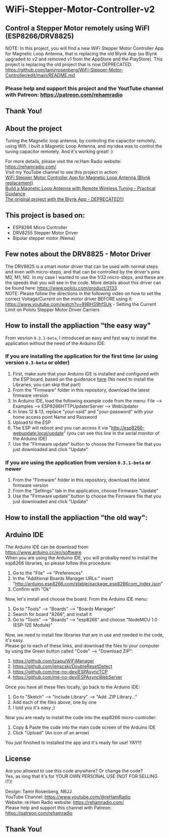 # WiFi-Stepper-Motor-Controller-v2
## Control a Stepper Motor remotely using WiFI (ESP8266/DRV8825)

NOTE: In this project, you will find a new WiFi Stepper Motor Controller App for Magnetic Loop Antenna, that is replacing the old Blynk App (as Blynk upgraded to v2 and removed v1 from the AppStore and the PlayStore). This project is replacing the old project that is now DEPRECATED: https://github.com/tamirrosenberg/WiFi-Stepper-Motor-Controller/edit/main/README.md

### Please help and support this project and the YoutTube channel with Patreon: https://patreon.com/rehamradio   

## Thank You!   
   

## About the project
Tuning the Magnetic loop antenna, by controling the capacitor remotely, using Wifi. 
I built a Magnetic Loop Antenna, and my idea was to control the tuning capacitor remotely.
And it's working great! :)

For more details, please visit the re:Ham Radio website: https://rehamradio.com/   
Visit my YouTube channel to see this project in action:  
[WiFi Stepper Motor Controller App for Magnetic Loop Antenna (Blynk replacement)](https://youtu.be/9yk-2Kybxgk)   
[Build a Magnetic Loop Antenna with Remote Wireless Tuning - Practical Guidance](https://youtu.be/Orhog4gqOqk)   
[The original project with the Blynk App - DEPRECATED!!!](https://youtu.be/6eGOkw7WbA4)   

## This project is based on:
* ESP8266 Micro Controller
* DRV8255 Stepper Motor Driver
* Bipolar stepper motor (Nema)

## Few notes about the DRV8825 - Motor Driver
The DRV8825 is a smart motor driver that can be used with normal steps and even with micro-steps, and that can be controlled by
the driver's pins M0, M1, M2. In my case I wanted to use the 1/32 micro-steps, and these are the speeds that you will see in the code.
More details about this driver can be found here: https://www.pololu.com/product/2133.  
NOTE: Please follow the directions in the following video on how to set the correct Voltage/Current on the motor driver BEFORE using it:
https://www.youtube.com/watch?v=89BHS9hfSUk - Setting the Current Limit on Pololu Stepper Motor Driver Carriers
   

## How to install the appliaction "the easy way"
From vesrion `0.3.1-beta`, I introduced an easy and fast way to install the application without the need of the Arduino IDE:
### If you are installing the application for the first time (or using version `0.3-beta` or older)
1. First, make sure that your Arduino IDE is installed and configured with the ESP board, based on the guidenace [here](#arduino-ide) (No need to install the Libraries, you can skip that part)
2. From the "Firmware" folder in this repository, download the latest firmware version
3. In Arduino IDE, load the following example code from the menu: File --> Examples --> ESP8266HTTPUpdaterServer --> WebUpdater
4. In lines 12 & 13, replace "your-ssid" and "your-password" with your home access point Name and Password
5. Upload to the ESP
6. The ESP will reboot and you can access it via "http://esp8266-webupdate.local/update" (you can see this line in the serial monitor of the Arduino IDE)
7. Use the "Firmware update" button to choose the Firmware file that you just downloaded and click "Update"

### If you are using the application from version `0.3.1-beta` or newer
1. From the "Firmware" folder in this repository, download the latest firmware version
2. From the "Settings" tab in the application, choose Firmware "Update"
3. Use the "Firmware update" button to choose the Firmware file that you just downloaded and click "Update"


## How to install the appliaction "the old way":
## Arduino IDE
The Arduino IDE can be download from: https://www.arduino.cc/en/software.  
When you are using the Arduino IDE, you will probalby need to install the esp8266 libraries, so please follow this procedure:
1. Go to the "File" --> "Preferences"
2. In the "Additional Boards Manager URLs:" insert "http://arduino.esp8266.com/stable/package_esp8266com_index.json"
3. Confirm with "Ok"

Now, let's install and choose the board. From the Arduino IDE menu:
1. Go to "Tools" --> "Boards" --> "Boards Manager"
2. Search for board "8266", and install it
3. Go to "Tools" --> "Boards" --> "esp8266" and choose "NodeMCU 1.0 (ESP-12E Module)"

Now, we need to install few libraries that are in use and needed in the code, it's easy.  
Please go to each of these links, and download the files to your computer by using the Green button called "Code" --> "Download ZIP":
1. https://github.com/tzapu/WiFiManager
2. https://github.com/jenscski/DoubleResetDetect
3. https://github.com/me-no-dev/ESPAsyncTCP
4. https://github.com/me-no-dev/ESPAsyncWebServer

Once you have all these files locally, go back to the Arduino IDE:
1. Go to "Sketch" --> "Include Library" --> "Add .ZIP Library..."
2. Add each of the files above, one by one
3. I told you it's easy ;)

Now you are ready to install the code into the esp8266 micro-controller:
1. Copy & Paste the code into the main code screen of the Arduino IDE  
2. Click "Upload" (An icon of an arrow)

You just finished to installed the app and it's ready for use! YAY!!!

## License
Are you allowed to use this code anywhere? Or change the code?   
Yes, as long that it's for YOUR OWN PERSONAL USE (NOT FOR SELLING IT)!

Design: Tamir Rosenberg, N6JJ   
YouTube Channel: https://www.youtube.com/@reHamRadio   
Website: re:Ham Radio website: https://rehamradio.com/   
Please help and support this channel with Patreon: https://patreon.com/rehamradio   

## Thank You!
